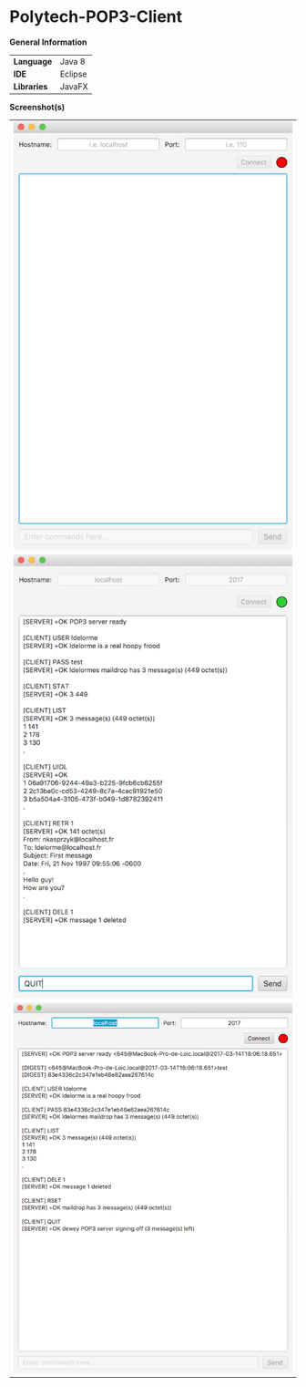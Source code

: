 # Polytech-POP3-Client

<b>General Information</b>
<br>
<table>
  <tr>
    <td><b>Language</b></td>
    <td>Java 8</td>
  </tr>
  <tr>
    <td><b>IDE</b></td>
    <td>Eclipse</td>
  </tr>
  <tr>
    <td><b>Libraries</b></td>
    <td>JavaFX</td>
  </tr>
</table>

<b>Screenshot(s)</b>
<br>
<table>
  <tr>
    <td><img src="screenshot-1.png" alt="Screenshot 1"/></td>
  </tr>
  <tr>
    <td><img src="screenshot-2.png" alt="Screenshot 2"/></td>
  </tr>
  <tr>
    <td><img src="screenshot-3.png" alt="Screenshot 3"/></td>
  </tr>
</table>